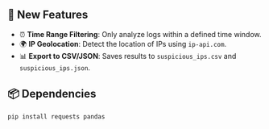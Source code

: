 ## 🔄 New Features

- ⏰ **Time Range Filtering**: Only analyze logs within a defined time window.
- 🌍 **IP Geolocation**: Detect the location of IPs using `ip-api.com`.
- 📊 **Export to CSV/JSON**: Saves results to `suspicious_ips.csv` and `suspicious_ips.json`.

## 📦 Dependencies

```bash
pip install requests pandas
